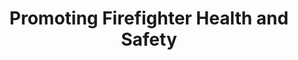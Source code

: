 ---
layout: bos_content
permalink: /featured-analysis/health-safety-firefighter-health-safety/
title: Promoting Firefighter Health and Safety
components:
- breadcrumbs:
  - title: Home
    url: "/"
  - title: Budget
    url: "/budget"
  - title: Featured Analysis
    url: "/featured-analysis/"
  - current: Promoting Firefighter Health and Safety
  - published: 4/13/17
- intro:
  - title: Promoting firefighter health and safety
    short_desc: >
      As part of the Imagine Boston 2030 initiative to reduce cancer risks for 
      firefighters, the FY18 budget will include $500,000 for a pilot program to 
      provide industrial level cleaning for firehouses. 
    description: >
      These funds will pay to thoroughly clean ductwork, replace ceilings and/or 
      repaint where necessary and replace fabric furniture that has become contaminated 
      with potentially carcinogenic compounds. <blockquote>Combined with improvements to the 
      Standard Operating Procedures for fire fighters regarding bunker gear and personal 
      cleaning after responding to fires, the goal is to make the fire house a 
      cleaner, safer place to be.</blockquote> The department is also offering comprehensive 
      training in nutrition, physical education, and mental resiliency in order 
      to further improve the health of its employees.
    sidebar_menu: true
- text_block:
  - title: Capital Plan
    body: >
      <p>In addition, the Capital Plan will include other health and safety improvements 
      to firehouse projects as a result of a recent programming study. In FY16 and FY17 
      the Fire Department, in conjunction with the Public Facilities Department, studied 
      best practices for firehouse design and now have an enhanced set of building programs 
      for new and renovated firehouses.</p>
      <p>Key changes include separating out different areas of the firehouse to 
      keep fire contaminants away from living areas and improved personal and gear 
      cleaning facilities. The replacements of Engines 42 and 17 will be among of the 
      first firehouses in the nation to reflect these enhancements.</p>
- grid:
  - grid_title: More budget analysis
  - title: Handy dandy title
    body: >
      Tempting copy that would make someone click this featured analysis card.
    img: https://www.boston.gov/sites/default/files/styles/grid_card_image/public/allston2.jpg?itok=jMsIfnJ6
    link: /#/
  - title: This one's witty, too
    body: >
      Tempting copy that would make someone click this featured analysis card.
    img: https://www.boston.gov/sites/default/files/styles/grid_card_image/public/backbay5.jpg?itok=sA4Mz_05
    link: /#/
  - title: Rumple Stiltskin
    body: >
      Tempting copy that would make someone click this featured analysis card.
    img: https://www.boston.gov/sites/default/files/styles/grid_card_image/public/bayvillage3.jpg?itok=iDf79UIP
    link: /#/
---